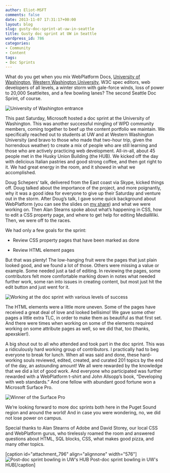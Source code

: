 ```yaml
---
author: Eliot-MSFT
comments: false
date: 2013-11-07 17:31:17+00:00
layout: blog
slug: gusty-doc-sprint-at-uw-in-seattle
title: Gusty doc sprint at UW in Seattle
wordpress_id: 786
categories:
- Community
- Content
tags:
- Doc Sprints
---
```


What do you get when you mix WebPlatform Docs, [University of Washington](http://www.washington.edu/), [Western Washington University](http://www.wwu.edu/), W3C spec editors, web developers of all levels, a winter storm with gale-force winds, loss of power to 20,000 Seattleites, and a few bowling lanes? The second Seattle Doc Sprint, of course.

![University of Washington entrance](//static.webplatform.org/wpd-blog/2013/11/UW1.jpg)

This past Saturday, Microsoft hosted a doc sprint at the University of Washington. This was another successful mingling of WPD community members, coming together to beef up the content portfolio we maintain. We specifically reached out to students at UW and at Western Washington University (and bravo to those who made that two-hour trip, given the horrendous weather) to create a mix of people who are still learning and those who are actively practicing web development. All-in-all, about 45 people met in the Husky Union Building (the HUB). We kicked off the day with delicious Italian pastries and good strong coffee, and then got right to it. We had great energy in the room, and it showed in what we accomplished.

Doug Schepers’ talk, delivered from the East coast via Skype, kicked things off. Doug talked about the importance of the project, and more poignantly, why it was a good idea for everyone to give up their Saturday and venture out in the storm. After Doug’s talk, I gave some quick background about WebPlatform (you can see the slides on [my share](https://skydrive.live.com/?cid=08c8894f46dd5e2c&id=8C8894F46DD5E2C%217460&authkey=!AAjlcuE2gaKPc1s)) and what we were working on. Then Alan Stearns spoke about what’s happening in CSS, how to edit a CSS property page, and where to get help for editing MediaWiki. Then, we were off to the races.

We had only a few goals for the sprint:



	
  * Review CSS property pages that have been marked as done

	
  * Review HTML element pages


But that was plenty! The low-hanging fruit were the pages that just plain looked good, and we found a lot of those. Others were missing a value or example. Some needed just a tad of editing. In reviewing the pages, some contributors felt more comfortable marking down in notes what needed further work, some ran into issues in creating content, but most just hit the edit button and just went for it.

![Working at the doc sprint with various levels of success](//static.webplatform.org/wpd-blog/2013/11/SeattleGroupWork.jpg)

The HTML elements were a little more uneven. Some of the pages have received a great deal of love and looked bellisimo! We gave some other pages a little extra TLC, in order to make them as beautiful as that first set. And there were times when working on some of the elements required working on some attribute pages as well, so we did that, too (thanks, apexskier!).

A big shout out to all who attended and took part in the doc sprint. This was a ridiculously hard working group of contributors. I practically had to beg everyone to break for lunch. When all was said and done, these hard-working souls reviewed, edited, created, and curated 201 topics by the end of the day, an astounding amount! We all were rewarded by the knowledge that we did a lot of good work. And everyone who participated was further rewarded with a WebPlatform t-shirt and John Allsopp’s book, “Developing with web standards.” And one fellow with abundant good fortune won a Microsoft Surface Pro.

![Winner of the Surface Pro](//static.webplatform.org/wpd-blog/2013/11/Surface1.jpg)

We’re looking forward to more doc sprints both here in the Puget Sound region and around the world! And in case you were wondering, no, we did not lose power on campus.

Special thanks to Alan Stearns of Adobe and David Storey, our local CSS and WebPlatform gurus, who tirelessly roamed the room and answered questions about HTML, SQL blocks, CSS, what makes good pizza, and many other topics.

[caption id="attachment_796" align="alignnone" width="576"]![Post-doc sprint bowling in UW's HUB](//static.webplatform.org/wpd-blog/2013/11/WP_20131102_005.jpg) Post-doc sprint bowling in UW's HUB[/caption]
